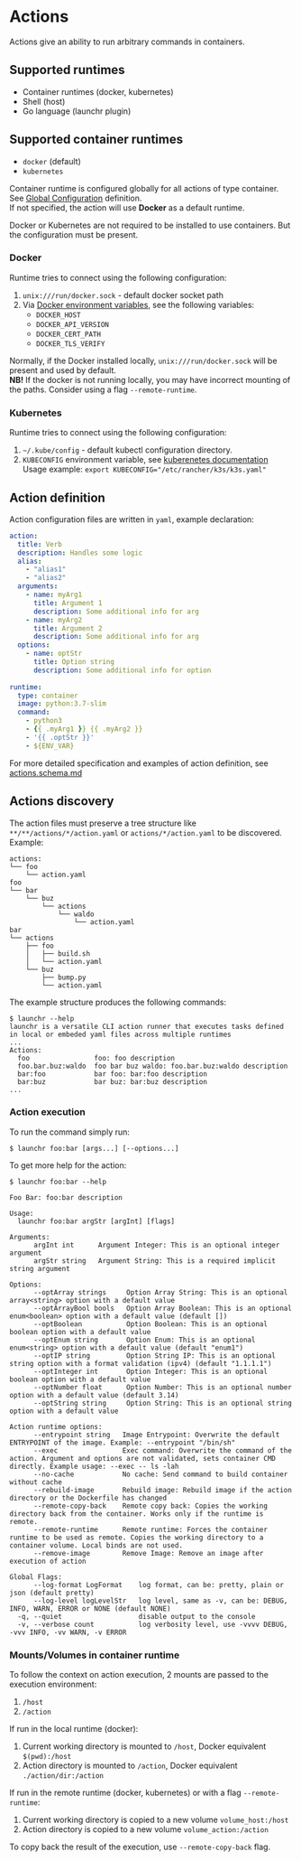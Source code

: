 # Actions

Actions give an ability to run arbitrary commands in containers.

## Supported runtimes

  * Container runtimes (docker, kubernetes)
  * Shell (host)
  * Go language (launchr plugin)

## Supported container runtimes

  * `docker` (default)
  * `kubernetes`

Container runtime is configured globally for all actions of type container. See [Global Configuration](config.md#container-runtime) definition.  
If not specified, the action will use **Docker** as a default runtime.

Docker or Kubernetes are not required to be installed to use containers. But the configuration must be present.

### Docker

Runtime tries to connect using the following configuration:

1. `unix:///run/docker.sock` - default docker socket path
2. Via [Docker environment variables](https://docs.docker.com/reference/cli/docker/#environment-variables), see the following variables: 
   * `DOCKER_HOST`
   * `DOCKER_API_VERSION`
   * `DOCKER_CERT_PATH`
   * `DOCKER_TLS_VERIFY`

Normally, if the Docker installed locally, `unix:///run/docker.sock` will be present and used by default.  
**NB!** If the docker is not running locally, you may have incorrect mounting of the paths. Consider using a flag `--remote-runtime`.

### Kubernetes

Runtime tries to connect using the following configuration:

1. `~/.kube/config` - default kubectl configuration directory.
2. `KUBECONFIG` environment variable, see [kuberenetes documentation](https://kubernetes.io/docs/concepts/configuration/organize-cluster-access-kubeconfig/#the-kubeconfig-environment-variable)
    Usage example: `export KUBECONFIG="/etc/rancher/k3s/k3s.yaml"`

## Action definition

Action configuration files are written in `yaml`, example declaration:
```yaml
action:
  title: Verb
  description: Handles some logic
  alias:
    - "alias1"
    - "alias2"
  arguments:
    - name: myArg1
      title: Argument 1
      description: Some additional info for arg
    - name: myArg2
      title: Argument 2
      description: Some additional info for arg
  options:
    - name: optStr
      title: Option string
      description: Some additional info for option
      
runtime:
  type: container
  image: python:3.7-slim
  command: 
    - python3 
    - {{ .myArg1 }} {{ .myArg2 }}
    - '{{ .optStr }}'
    - ${ENV_VAR}
```

For more detailed specification and examples of action definition, see [actions.schema.md](actions.schema.md)

## Actions discovery

The action files must preserve a tree structure like `**/**/actions/*/action.yaml` or `actions/*/action.yaml` to be discovered.  
Example:
```
actions:
└── foo
    └── action.yaml
foo
└── bar
    └── buz
        └── actions
            └── waldo
                └── action.yaml
bar
└── actions
    ├── foo
    │   ├── build.sh
    │   └── action.yaml
    └── buz
        ├── bump.py
        └── action.yaml
```

The example structure produces the following commands:

```shell
$ launchr --help
launchr is a versatile CLI action runner that executes tasks defined in local or embeded yaml files across multiple runtimes
...
Actions:
  foo                foo: foo description
  foo.bar.buz:waldo  foo bar buz waldo: foo.bar.buz:waldo description
  bar:foo            bar foo: bar:foo description
  bar:buz            bar buz: bar:buz description
...
```

### Action execution

To run the command simply run:
```shell
$ launchr foo:bar [args...] [--options...]
```

To get more help for the action:


```shell
$ launchr foo:bar --help

Foo Bar: foo:bar description

Usage:
  launchr foo:bar argStr [argInt] [flags]

Arguments:
      argInt int      Argument Integer: This is an optional integer argument
      argStr string   Argument String: This is a required implicit string argument

Options:
      --optArray strings     Option Array String: This is an optional array<string> option with a default value
      --optArrayBool bools   Option Array Boolean: This is an optional enum<boolean> option with a default value (default [])
      --optBoolean           Option Boolean: This is an optional boolean option with a default value
      --optEnum string       Option Enum: This is an optional enum<string> option with a default value (default "enum1")
      --optIP string         Option String IP: This is an optional string option with a format validation (ipv4) (default "1.1.1.1")
      --optInteger int       Option Integer: This is an optional boolean option with a default value
      --optNumber float      Option Number: This is an optional number option with a default value (default 3.14)
      --optString string     Option String: This is an optional string option with a default value

Action runtime options:
      --entrypoint string   Image Entrypoint: Overwrite the default ENTRYPOINT of the image. Example: --entrypoint "/bin/sh"
      --exec                Exec command: Overwrite the command of the action. Argument and options are not validated, sets container CMD directly. Example usage: --exec -- ls -lah
      --no-cache            No cache: Send command to build container without cache
      --rebuild-image       Rebuild image: Rebuild image if the action directory or the Dockerfile has changed
      --remote-copy-back    Remote copy back: Copies the working directory back from the container. Works only if the runtime is remote.
      --remote-runtime      Remote runtime: Forces the container runtime to be used as remote. Copies the working directory to a container volume. Local binds are not used.
      --remove-image        Remove Image: Remove an image after execution of action

Global Flags:
      --log-format LogFormat    log format, can be: pretty, plain or json (default pretty)
      --log-level logLevelStr   log level, same as -v, can be: DEBUG, INFO, WARN, ERROR or NONE (default NONE)
  -q, --quiet                   disable output to the console
  -v, --verbose count           log verbosity level, use -vvvv DEBUG, -vvv INFO, -vv WARN, -v ERROR
```

### Mounts/Volumes in container runtime

To follow the context on action execution, 2 mounts are passed to the execution environment:
1. `/host`
2. `/action`

If run in the local runtime (docker):

1. Current working directory is mounted to `/host`, Docker equivalent `$(pwd):/host`
2. Action directory is mounted to `/action`, Docker equivalent `./action/dir:/action`

If run in the remote runtime (docker, kubernetes) or with a flag `--remote-runtime`:

1. Current working directory is copied to a new volume `volume_host:/host`
2. Action directory is copied to a new volume `volume_action:/action`

To copy back the result of the execution, use `--remote-copy-back` flag.